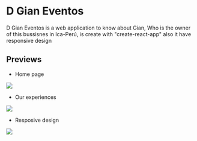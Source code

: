 
# D Gian Eventos

D Gian Eventos is a web application to know about Gian, Who is the owner of this bussisnes in Ica-Perú, is create with "create-react-app"
also it have responsive design

## Previews

* Home page 

![](https://github.com/Luis16Isasi/project_files/blob/master/D_gian_eventos/home.png)

* Our experiences

![](https://github.com/Luis16Isasi/project_files/blob/master/D_gian_eventos/experiencies.png)

* Resposive design

![](https://github.com/Luis16Isasi/project_files/blob/master/D_gian_eventos/responsive_design.gif)